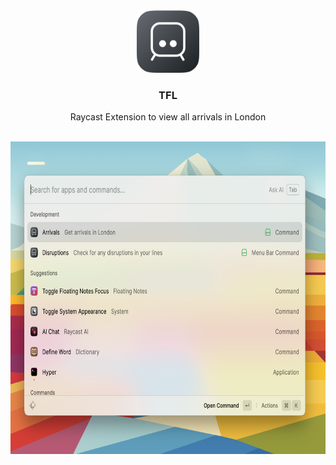 <div align="center">
  <img height="100px" src="https://github.com/haneenmahd/tfl/blob/main/assets/icon.png" alt="TFL Logo" />
  <h3>TFL</h3>
  <p>Raycast Extension to view all arrivals in London</p>
  <br />
  <img height="500px" src="https://github.com/haneenmahd/tfl/blob/main/assets/screenshot-3.png" alt="Extension Screenshot" />
</div>


